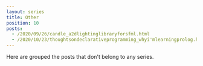 ```yaml
---
layout: series
title: Other
position: 10
posts:
  - /2020/09/26/candle_a2dlightinglibraryforsfml.html
  - /2020/10/23/thoughtsondeclarativeprogramming_whyi'mlearningprolog.html
---
```

Here are grouped the posts that don't belong to any series.
